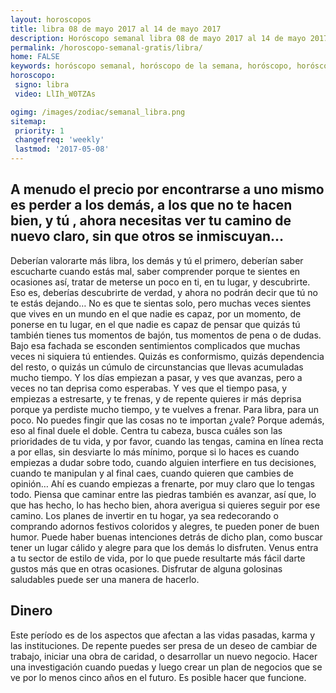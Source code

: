 ```yaml
---
layout: horoscopos
title: libra 08 de mayo 2017 al 14 de mayo 2017 
description: Horóscopo semanal libra 08 de mayo 2017 al 14 de mayo 2017. A menudo el precio por encontrarse a uno mismo es perder a los demás, a los que no te hacen bien, y tú , ahora necesitas ver tu camino de nuevo claro, sin que otros se inmiscuyan…
permalink: /horoscopo-semanal-gratis/libra/
home: FALSE
keywords: horóscopo semanal, horóscopo de la semana, horóscopo, horóscopo gratis,horóscopos, horóscopo esperanza gracia, horoscopos libra la semana, horóscopos gratis, Tarot, Astrologia, Zodíaco, libra, horoscopo gratis
horoscopo:
 signo: libra
 video: LlIh_W0TZAs

ogimg: /images/zodiac/semanal_libra.png
sitemap:
 priority: 1
 changefreq: 'weekly'
 lastmod: '2017-05-08'
---
```




## A menudo el precio por encontrarse a uno mismo es perder a los demás, a los que no te hacen bien, y tú , ahora necesitas ver tu camino de nuevo claro, sin que otros se inmiscuyan…

Deberían valorarte más libra, los demás y tú el primero, deberían saber escucharte cuando estás mal, saber comprender porque te sientes en ocasiones así, tratar de meterse un poco en ti, en tu lugar, y descubrirte. Eso es, deberías descubrirte de verdad, y ahora no podrán decir que tú no te estás dejando… No es que te sientas solo, pero muchas veces sientes que vives en un mundo en el que nadie es capaz, por un momento, de ponerse en tu lugar, en el que nadie es capaz de pensar que quizás tú también tienes tus momentos de bajón, tus momentos de pena o de dudas. Bajo esa fachada se esconden sentimientos complicados que muchas veces ni siquiera tú entiendes. Quizás es conformismo, quizás dependencia del resto, o quizás un cúmulo de circunstancias que llevas acumuladas mucho tiempo. Y los días empiezan a pasar, y ves que avanzas, pero a veces no tan deprisa como esperabas. Y ves que el tiempo pasa, y empiezas a estresarte, y te frenas, y de repente quieres ir más deprisa porque ya perdiste mucho tiempo, y te vuelves a frenar. Para libra, para un poco. No puedes fingir que las cosas no te importan ¿vale? Porque además, eso al final duele el doble. Centra tu cabeza, busca cuáles son las prioridades de tu vida, y por favor, cuando las tengas, camina en línea recta a por ellas, sin desviarte lo más mínimo, porque si lo haces es cuando empiezas a dudar sobre todo, cuando alguien interfiere en tus decisiones, cuando te manipulan y al final caes, cuando quieren que cambies de opinión… Ahí es cuando empiezas a frenarte, por muy claro que lo tengas todo. Piensa que caminar entre las piedras también es avanzar, así que, lo que has hecho, lo has hecho bien, ahora averigua si quieres seguir por ese camino.
Los planes de invertir en tu hogar, ya sea redecorando o comprando adornos festivos coloridos y alegres, te pueden poner de buen humor. Puede haber buenas intenciones detrás de dicho plan, como buscar tener un lugar cálido y alegre para que los demás lo disfruten. Venus entra a tu sector de estilo de vida, por lo que puede resultarte más fácil darte gustos más que en otras ocasiones. Disfrutar de alguna golosinas saludables puede ser una manera de hacerlo.

## Dinero

Este período es de los aspectos que afectan a las vidas pasadas, karma y las instituciones. De repente puedes ser presa de un deseo de cambiar de trabajo, iniciar una obra de caridad, o desarrollar un nuevo negocio. Hacer una investigación cuando puedas y luego crear un plan de negocios que se ve por lo menos cinco años en el futuro. Es posible hacer que funcione.